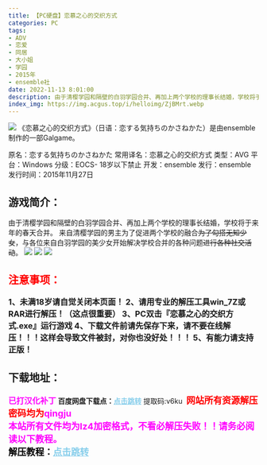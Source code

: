 ```yaml
---
title: 【PC硬盘】恋慕之心的交织方式
categories: PC
tags:
- ADV
- 恋爱
- 同居
- 大小姐
- 学园
- 2015年
- ensemble社
date: 2022-11-13 8:01:00
description: 由于清樱学园和隔壁的白羽学园合并、再加上两个学校的理事长结婚，学校将于来年的春天合并。来自清樱学园的男主为了促进两个学校的融合~~为了勾搭无知少女~~，与各位来自白羽学园的美少女开始解决学校合并的各种问题~~进行各种社交活动~~。
index_img: https://img.acgus.top/i/helloimg/ZjBMrt.webp
---
```

![](https://img.acgus.top/i/helloimg/ZjBMrt.webp)
《恋慕之心的交织方式》（日语：恋する気持ちのかさねかた）是由ensemble制作的一部Galgame。

原名：恋する気持ちのかさねかた
常用译名：恋慕之心的交织方式
类型：AVG
平台：Windows
分级：EOCS- 18岁以下禁止
开发：ensemble
发行：ensemble
发行时间：2015年11月27日

## 游戏简介：
由于清樱学园和隔壁的白羽学园合并、再加上两个学校的理事长结婚，学校将于来年的春天合并。
来自清樱学园的男主为了促进两个学校的融合~~为了勾搭无知少女~~，与各位来自白羽学园的美少女开始解决学校合并的各种问题~~进行各种社交活动~~。
![](https://img.acgus.top/i/helloimg/ZjBT1u.webp)
![](https://img.acgus.top/i/helloimg/ZjBlOQ.webp)
![](https://img.acgus.top/i/helloimg/ZjBWlv.webp)




## <font color=#FF0000 >注意事项：</font>
<font size=3><b>1、未满18岁请自觉关闭本页面！
2、请用专业的解压工具win_7Z或RAR进行解压！（这点很重要）
3、PC双击『恋慕之心的交织方式.exe』运行游戏
4、下载文件前请先保存下来，请不要在线解压！！！这样会导致文件被封，对你也没好处！！！
5、有能力请支持正版！</b></font>

## 下载地址：
<font color=#FF00FF size=3>**已打汉化补丁**</font>
<b>百度网盘下载点：</b><a href="https://pan.baidu.com/s/1vG0yau3OetZxyH57iMl0GQ?pwd=v6ku" style="color: #87CEEB;"><b>点击跳转</b></a> 提取码:v6ku
<a style="padding: 0" href="https://post.qingju.org/AD/"><img style="max-width:100%" src="https://img.acgus.top/i/2024/07/478f689b8021d8d499ab43d21acf137a.gif" alt=""></a>
<b><font color=#FF0000 size=4>网站所有资源解压密码均为</b></font><b><font color=#FF00FF size=4>qingju</font><font color=#FF0000 ></font></b><br><b><font color=#FF00FF size=4>本站所有文件均为lz4加密格式，不看必解压失败！！请务必阅读以下教程。</b></font><br><b><font color=#000 size=4>解压教程：</b><a href="https://post.qingju.org/tutorial/000/" style="color: #87CEEB;"><b>点击跳转</b></a>